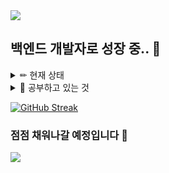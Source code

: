 <img src="https://capsule-render.vercel.app/api?type=waving&color=BDBDC8&height=150&section=header" />

## 백엔드 개발자로 성장 중.. 🌱  



<details>
<summary>
  ✏ 현재 상태
</summary>
   😅 아무것도 몰라요
</details>

<details>
<summary>
  📝 공부하고 있는 것
</summary>
   ![java](https://img.shields.io/badge/Java-ED8B00?style=for-the-badge&logo=openjdk&logoColor=white)
   ![Github](https://img.shields.io/badge/GitHub-100000?style=for-the-badge&logo=github&logoColor=white)
</details>


[![GitHub Streak](https://streak-stats.demolab.com?user=teleport1005&theme=city-lights&hide_border=%EA%B1%B0%EC%A7%93&border_radius=4&date_format=n%2Fj%5B%2FY%5D)](https://git.io/streak-stats)

### 점점 채워나갈 예정입니다 🚧

<img src="https://capsule-render.vercel.app/api?type=waving&color=BDBDC8&height=150&section=footer" />
